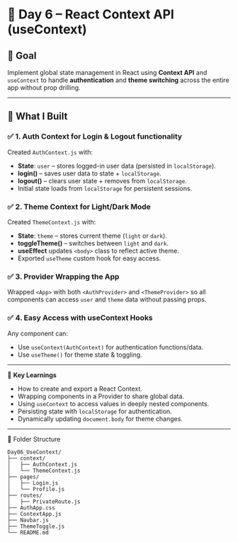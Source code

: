 # 📘 Day 6 – React Context API (useContext)

## 🎯 Goal  
Implement global state management in React using **Context API** and `useContext` to handle **authentication** and **theme switching** across the entire app without prop drilling.

---

## 🧩 What I Built

### ✅ 1. Auth Context for Login & Logout functionality
Created `AuthContext.js` with:
- **State**: `user` – stores logged-in user data (persisted in `localStorage`).
- **login()** – saves user data to state + `localStorage`.
- **logout()** – clears user state + removes from `localStorage`.
- Initial state loads from `localStorage` for persistent sessions.

### ✅ 2. Theme Context for Light/Dark Mode  
Created `ThemeContext.js` with:
- **State**: `theme` – stores current theme (`light` or `dark`).
- **toggleTheme()** – switches between `light` and `dark`.
- **useEffect** updates `<body>` class to reflect active theme.
- Exported `useTheme` custom hook for easy access.

### ✅ 3. Provider Wrapping the App  
Wrapped `<App>` with both `<AuthProvider>` and `<ThemeProvider>` so all components can access `user` and `theme` data without passing props.

### ✅ 4. Easy Access with useContext Hooks  
Any component can:
- Use `useContext(AuthContext)` for authentication functions/data.
- Use `useTheme()` for theme state & toggling.

---

🧠 **Key Learnings**
- How to create and export a React Context.
- Wrapping components in a Provider to share global data.
- Using `useContext` to access values in deeply nested components.
- Persisting state with `localStorage` for authentication.
- Dynamically updating `document.body` for theme changes.

---

📁 Folder Structure
```text
Day06_UseContext/
├── context/
│   ├── AuthContext.js
│   └── ThemeContext.js
├── pages/
│   ├── Login.js
│   └── Profile.js
├── routes/
│   ├── PrivateRoute.js
├── AuthApp.css
├── ContextApp.js
├── Navbar.js
├── ThemeToggle.js
└── README.md

